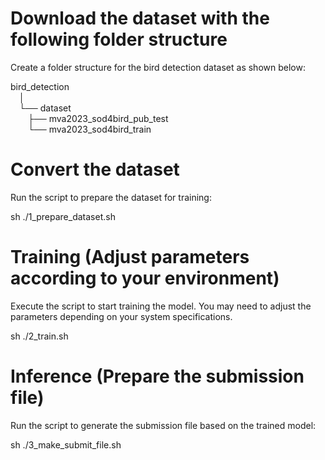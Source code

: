 # Download the dataset with the following folder structure
Create a folder structure for the bird detection dataset as shown below:

bird_detection<br>
&emsp;│<br>
&emsp;└── dataset<br>
&emsp;&emsp;├── mva2023_sod4bird_pub_test<br>
&emsp;&emsp;└── mva2023_sod4bird_train<br>
# Convert the dataset
Run the script to prepare the dataset for training:

sh ./1_prepare_dataset.sh

# Training (Adjust parameters according to your environment)
Execute the script to start training the model. You may need to adjust the parameters depending on your system specifications.

sh ./2_train.sh

# Inference (Prepare the submission file)
Run the script to generate the submission file based on the trained model:

sh ./3_make_submit_file.sh
